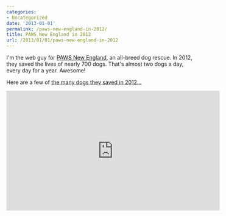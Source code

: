```yaml
---
categories:
- Uncategorized
date: '2013-01-01'
permalink: /paws-new-england-in-2012/
title: PAWS New England in 2012
url: /2013/01/01/paws-new-england-in-2012
---
```


I'm the web guy for <a href="http://www.pawsnewengland.com/">PAWS New England</a>, an all-breed dog rescue. In 2012, they saved the lives of  nearly 700 dogs. That's almost two dogs a day, every day for a year. Awesome!

Here are a few of <a href="https://vimeo.com/56563143">the many dogs they saved in 2012...</a>

<iframe src="https://player.vimeo.com/video/56563143?color=ffffff" width="560" height="315" frameborder="0" webkitAllowFullScreen mozallowfullscreen allowFullScreen></iframe>